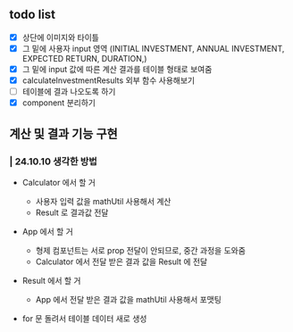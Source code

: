 ## todo list
- [x] 상단에 이미지와 타이틀
- [x] 그 밑에 사용자 input 영역
(INITIAL INVESTMENT, ANNUAL INVESTMENT, EXPECTED RETURN, DURATION,)
- [x] 그 밑에 input 값에 따른 계산 결과를 테이블 형태로 보여줌
- [x] calculateInvestmentResults 외부 함수 사용해보기
- [ ] 테이블에 결과 나오도록 하기
- [x] component 분리하기

## 계산 및 결과 기능 구현
### | 24.10.10 생각한 방법
- Calculator 에서 할 거
  - 사용자 입력 값을 mathUtil 사용해서 계산
  - Result 로 결과값 전달

- App 에서 할 거
  - 형제 컴포넌트는 서로 prop 전달이 안되므로, 중간 과정을 도와줌
  - Calculator 에서 전달 받은 결과 값을 Result 에 전달

- Result 에서 할 거
  - App 에서 전달 받은 결과 값을 mathUtil 사용해서 포맷팅
- for 문 돌려서 테이블 데이터 새로 생성

